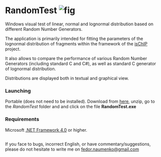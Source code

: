 # RandomTest ![fig](RandomTest_solution/RandomTest/RandomTest.ico)
Windows visual test of linear, normal and lognormal distribution based on different Random Number Generators.

The application is primarily intended for fitting the parameters of the lognormal distribution of fragments 
within the framework of the [isChIP](https://github.com/fnaumenko/isChIP) project.

It also allows to compare the performance of various Random Number Generators (including standard C and C#), 
as well as standard C generator of lognormal distribution.

Distributions are displayed both in textual and graphical view.

### Launching
Portable (does not need to be installed). 
Download from [here](https://github.com/fnaumenko/RandomTest-Win/releases/download/1.0.0/RandomTest-Windows-x64.zip), 
unzip, go to the *RandomTest* folder and and click on the file **RandomTest.exe**

### Requirements
Microsoft [.NET Framework 4.0](https://www.microsoft.com/en-us/download/details.aspx?id=17718) or higher.

##
If you face to bugs, incorrect English, or have commentary/suggestions, please do not hesitate to write me on fedor.naumenko@gmail.com
